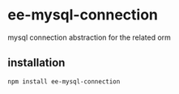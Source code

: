 # ee-mysql-connection

mysql connection abstraction for the related orm

## installation

    npm install ee-mysql-connection
